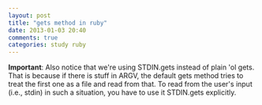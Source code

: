 ```yaml
---
layout: post
title: "gets method in ruby"
date: 2013-01-03 20:40
comments: true
categories: study ruby
---
```


**Important**: Also notice that we're using STDIN.gets instead of plain 'ol gets. That is because if there is stuff in ARGV, the default gets method tries to treat the first one as a file and read from that. To read from the user's input (i.e., stdin) in such a situation, you have to use it STDIN.gets explicitly.
